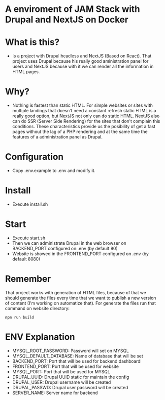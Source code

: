 # A enviroment of JAM Stack with Drupal and NextJS on Docker

What is this?
========
  - Is a project with Drupal headless and NextJS (Based on React). That project uses Drupal because his really good aministration panel for users and NextJS because with it we can render all the information in HTML pages.

Why?
========
  - Nothing is fastest than static HTML. For simple websites or sites with multiple landings that doesn't need a constant refresh static HTML is a really good option, but NextJS not only can do static HTML. NextJS also can do SSR (Server Side Rendering) for the sites that don't complain this conditions. These characteristics provide us the posibility of get a fast pages without the lag of a PHP rendering and at the same time the features of a administration panel as Drupal.

Configuration
========
  - Copy .env.example to .env and modify it. 

Install
========
  - Execute install.sh

Start
========  
  - Execute start.sh
  - Then we can administrate Drupal in the web browser on BACKEND_PORT configured on .env (by default 80)
  - Website is showed in the FRONTEND_PORT configured on .env (by default 8080)

Remember
========
  That project works with generation of HTML files, because of that we should generate the files every time that we want to publish a new version of content (I'm working on automatize that). For generate the files run that command on website directory:
  ```
  npm run build
  ```

ENV Explanation
========
  - MYSQL_ROOT_PASSWORD: Password will set on MYSQL
  - MYSQL_DEFAULT_DATABASE: Name of database that will be set
  - BACKEND_PORT: Port that will be used for backend dashboard 
  - FRONTEND_PORT: Port that will be used for website
  - MYSQL_PORT: Port that will be used for MYSQL
  - DRUPAL_UUID: Drupal UUID static for maintain the config
  - DRUPAL_USER: Drupal username will be created
  - DRUPAL_PASSWD: Drupal user password will be created
  - SERVER_NAME: Server name for backend
